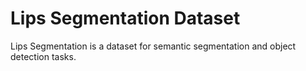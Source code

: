 # Lips Segmentation Dataset

Lips Segmentation is a dataset for semantic segmentation and object detection tasks.